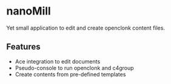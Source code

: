 # nanoMill

Yet small application to edit and create openclonk content files.

## Features
- Ace integration to edit documents
- Pseudo-console to run openclonk and c4group
- Create contents from pre-defined templates
